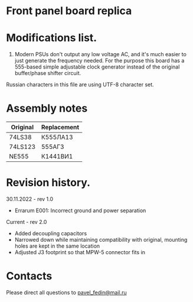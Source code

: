 # Front panel board replica

# Modifications list.

1. Modern PSUs don't output any low voltage AC, and it's much easier to just generate
the frequency needed. For the purpose this board has a 555-based simple adjustable
clock generator instead of the original buffer/phase shifter circuit.

Russian characters in this file are using UTF-8 character set.

# Assembly notes

|Original       |Replacement            |
|---------------|-----------------------|
|74LS38		|К555ЛА13		|
|74LS123	|555АГ3		        |
|NE555		|К1441ВИ1		|

# Revision history.

30.11.2022 - rev 1.0

* Errarum E001: Incorrect ground and power separation

Current - rev 2.0

- Added decoupling capacitors
- Narrowed down while maintaining compatibility with original, mounting holes are kept in the same location
- Adjusted J3 footprint so that MPW-5 connector fits in

# Contacts

Please direct all questions to pavel_fedin@mail.ru
